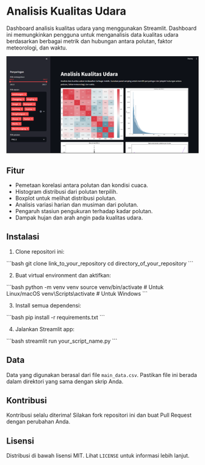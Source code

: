 # Analisis Kualitas Udara

Dashboard analisis kualitas udara yang menggunakan Streamlit. Dashboard ini memungkinkan pengguna untuk menganalisis data kualitas udara berdasarkan berbagai metrik dan hubungan antara polutan, faktor meteorologi, dan waktu.

![Screenshot of Dashboard](dashboard.png) 


## Fitur

- Pemetaan korelasi antara polutan dan kondisi cuaca.
- Histogram distribusi dari polutan terpilih.
- Boxplot untuk melihat distribusi polutan.
- Analisis variasi harian dan musiman dari polutan.
- Pengaruh stasiun pengukuran terhadap kadar polutan.
- Dampak hujan dan arah angin pada kualitas udara.

## Instalasi

1. Clone repositori ini:

\```bash
git clone link_to_your_repository
cd directory_of_your_repository
\```

2. Buat virtual environment dan aktifkan:

\```bash
python -m venv venv
source venv/bin/activate  # Untuk Linux/macOS
venv\Scripts\activate     # Untuk Windows
\```

3. Install semua dependensi:

\```bash
pip install -r requirements.txt
\```

4. Jalankan Streamlit app:

\```bash
streamlit run your_script_name.py
\```

## Data

Data yang digunakan berasal dari file `main_data.csv`. Pastikan file ini berada dalam direktori yang sama dengan skrip Anda.

## Kontribusi

Kontribusi selalu diterima! Silakan fork repositori ini dan buat Pull Request dengan perubahan Anda.

## Lisensi

Distribusi di bawah lisensi MIT. Lihat `LICENSE` untuk informasi lebih lanjut.
